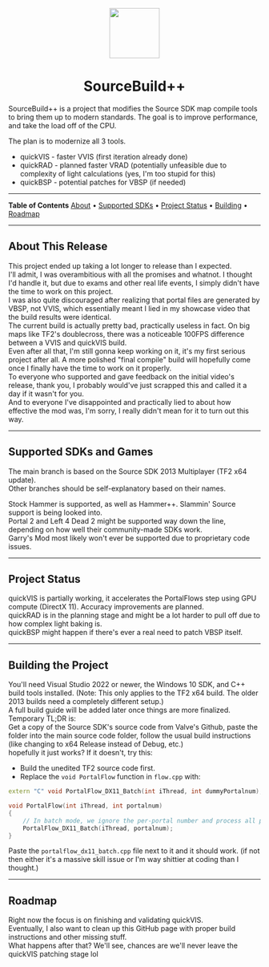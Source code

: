 <p align="center">
  <img src="https://i.ibb.co/FksYWST0/Source-Build-PP.png" width="100"/>
</p>
<h1 align="center">SourceBuild++</h1>

SourceBuild++ is a project that modifies the Source SDK map compile tools to bring them up to modern standards.
The goal is to improve performance, and take the load off of the CPU.

The plan is to modernize all 3 tools.
- quickVIS - faster VVIS (first iteration already done)
- quickRAD - planned faster VRAD (potentially unfeasible due to complexity of light calculations (yes, I'm too stupid for this)
- quickBSP - potential patches for VBSP (if needed)

---

**Table of Contents**
[About](#about-this-release) • [Supported SDKs](#supported-sdks-and-games) • [Project Status](#project-status) • [Building](#building-the-project) • [Roadmap](#roadmap)

---

## About This Release

This project ended up taking a lot longer to release than I expected.  
I'll admit, I was overambitious with all the promises and whatnot. I thought I'd handle it, but due to exams and other real life events, I simply didn't have the time to work on this project.  
I was also quite discouraged after realizing that portal files are generated by VBSP, not VVIS, which essentially meant I lied in my showcase video that the build results were identical.  
The current build is actually pretty bad, practically useless in fact. On big maps like TF2's doublecross, there was a noticeable 100FPS difference between a VVIS and quickVIS build.  
Even after all that, I'm still gonna keep working on it, it's my first serious project after all. A more polished "final compile" build will hopefully come once I finally have the time to work on it properly.  
To everyone who supported and gave feedback on the initial video's release, thank you, I probably would've just scrapped this and called it a day if it wasn't for you.  
And to everyone I've disappointed and practically lied to about how effective the mod was, I'm sorry, I really didn't mean for it to turn out this way.  

---

## Supported SDKs and Games

The main branch is based on the Source SDK 2013 Multiplayer (TF2 x64 update).  
Other branches should be self-explanatory based on their names.  

Stock Hammer is supported, as well as Hammer++. Slammin' Source support is being looked into.  
Portal 2 and Left 4 Dead 2 might be supported way down the line, depending on how well their community-made SDKs work.  
Garry's Mod most likely won't ever be supported due to proprietary code issues.  

---

## Project Status

quickVIS is partially working, it accelerates the PortalFlows step using GPU compute (DirectX 11). Accuracy improvements are planned.  
quickRAD is in the planning stage and might be a lot harder to pull off due to how complex light baking is.  
quickBSP might happen if there's ever a real need to patch VBSP itself.  

---

## Building the Project

You'll need Visual Studio 2022 or newer, the Windows 10 SDK, and C++ build tools installed. (Note: This only applies to the TF2 x64 build. The older 2013 builds need a completely different setup.)  
A full build guide will be added later once things are more finalized.  
Temporary TL;DR is:  
Get a copy of the Source SDK's source code from Valve's Github, paste the folder into the main source code folder, follow the usual build instructions (like changing to x64 Release instead of Debug, etc.)  
hopefully it just works?
If it doesn't, try this:
- Build the unedited TF2 source code first.
- Replace the `void PortalFlow` function in `flow.cpp` with:

```cpp
extern "C" void PortalFlow_DX11_Batch(int iThread, int dummyPortalnum);

void PortalFlow(int iThread, int portalnum)
{
    // In batch mode, we ignore the per-portal number and process all portals in one go.
    PortalFlow_DX11_Batch(iThread, portalnum);
}
```
Paste the `portalflow_dx11_batch.cpp` file next to it and it should work. (if not then either it's a massive skill issue or I'm way shittier at coding than I thought.)

---

## Roadmap

Right now the focus is on finishing and validating quickVIS.  
Eventually, I also want to clean up this GitHub page with proper build instructions and other missing stuff.  
What happens after that? We'll see, chances are we'll never leave the quickVIS patching stage lol  

